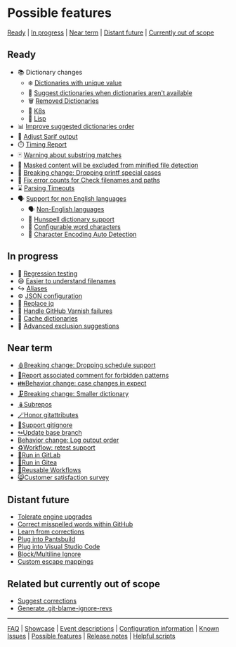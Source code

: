 # Possible features

[Ready](#ready) | [In progress](#in-progress) | [Near term](#near-term) | [Distant future](#distant-future) | [Currently out of scope](#related-but-currently-out-of-scope)

## Ready

* 📚 Dictionary changes
  * ❄️ [Dictionaries with unique value](./Feature:-Dictionaries-with-unique-value.md)
  * 🥷 [Suggest dictionaries when dictionaries aren't available](./Feature:-Suggest-dictionaries-when-dictionaries-aren't-available.md)
  * 🗑️ [Removed Dictionaries](Removed-Dictionaries.md)
  * 📗 [K8s](./Dictionary:-K8s.md)
  * 📙 [Lisp](./Dictionary:-Lisp.md)
* 📊 [Improve suggested dictionaries order](./Feature:-Improve-suggested-dictionaries-order.md)
* 🎨 [Adjust Sarif output](https://github.com/check-spelling/check-spelling/wiki/Feature:-Sarif-output#adjusting-sarifjson)
* ⏱️ [Timing Report](./Feature:-Timing-Report.md)
* 🃏 [Warning about substring matches](./Feature:-Warning-about-substring-matches.md)
* 🙊 [Masked content will be excluded from minified file detection](https://github.com/check-spelling/check-spelling/wiki/Feature:-Minified-file-detection#masked-content-will-be-excluded-from-accounting)
* 🐣 [Breaking change: Dropping printf special cases](./Breaking-change:-Dropping-printf-special-cases.md)
* 🔢 [Fix error counts for Check filenames and paths](./Feature:-Check-filenames-and-paths.md)
* ⌛ [Parsing Timeouts](./Feature:-Parsing-Timeouts.md)
* 🗣️ [Support for non English languages](./Feature:-Support-for-non-English-languages.md)
  * 🗣️ [Non-English languages](./Feature:-Non-English-languages.md)
  * 🚆 [Hunspell dictionary support](./Feature:-Hunspell-dictionary-support.md)
  * 🔢 [Configurable word characters](./Feature:-Configurable-word-characters.md)
  * 🧙 [Character Encoding Auto Detection](./Feature:-Character-Encoding-Auto-Detection.md)

## In progress

* 🧪 [Regression testing](Regression-testing.md)
* 😄 [Easier to understand filenames](./Feature:-Easier-to-understand-filenames.md)
* ↪️ [Aliases](./Feature:-Aliases.md)
* ⚙️ [JSON configuration](./Feature:-JSON-configuration.md)
* 🔧 [Replace jq](./Task:-Replace-jq.md)
* 🔁 [Handle GitHub Varnish failures](./Feature:-Handle-GitHub-Varnish-failures.md)
* 🏦 [Cache dictionaries](./Feature:-Cache-dictionaries.md)
* 🙈 [Advanced exclusion suggestions](https://github.com/check-spelling/check-spelling/wiki/Feature:-Heuristic-exclude-suggestions#advanced-exclusion-suggestions)

## Near term

* [🩸Breaking change: Dropping schedule support](./Breaking-change:-Dropping-schedule-support.md)
* [💬Report associated comment for forbidden patterns](./Feature:-Report-associated-comment-for-forbidden-patterns.md)
* [👪Behavior change: case changes in expect](./Behavior-change:-case-changes-in-expect.md)
* [🗜️Breaking change: Smaller dictionary](./Breaking-change:-Smaller-dictionary.md)
* [🪆Subrepos](./Feature:-Subrepos.md)
* [🪄Honor gitattributes](./Feature:-Honor-gitattributes.md)
* [🙈Support gitignore](./Feature:-Support-gitignore.md)
* [↬Update base branch](./Feature:-Update-base-branch.md)
* [Behavior change: Log output order](./Behavior-change:-Log-output-order.md)
* [♻️Workflow: retest support](./Workflow:-retest-support.md)
* [🏃Run in GitLab](./Feature:-Run-in-GitLab.md)
* [🏃Run in Gitea](./Feature:-Run-in-Gitea.md)
* [📄Reusable Workflows](./Feature:-Reusable-Workflows.md)
* [😸Customer satisfaction survey](./Feature:-Customer-satisfaction-survey.md)

## Distant future

* [Tolerate engine upgrades](./Feature:-Tolerate-engine-upgrades.md)
* [Correct misspelled words within GitHub](./Feature:-Correct-misspelling.md)
* [Learn from corrections](./Feature:-Learn-from-corrections.md)
* [Plug into Pantsbuild](./Feature:-Pantsbuild-plugin.md)
* [Plug into Visual Studio Code](./Feature:-Visual-Studio-Code-plugin.md)
* [Block/Multiline Ignore](./Feature:-Block-Ignore.md)
* [Custom escape mappings](./Feature:-Custom-escape-mappings.md)

## Related but currently out of scope

* [Suggest corrections](./Feature:-Suggest-corrections.md)
* [Generate .git-blame-ignore-revs](./Wishlist:-.git-blame-ignore-revs.md)

---
[FAQ](FAQ.md) | [Showcase](Showcase.md) | [Event descriptions](Event-descriptions.md) | [Configuration information](Configuration-information.md) | [Known Issues](Known-Issues.md) | [Possible features](Possible-features.md) | [Release notes](Release-notes.md) | [Helpful scripts](Helpful-scripts.md)
